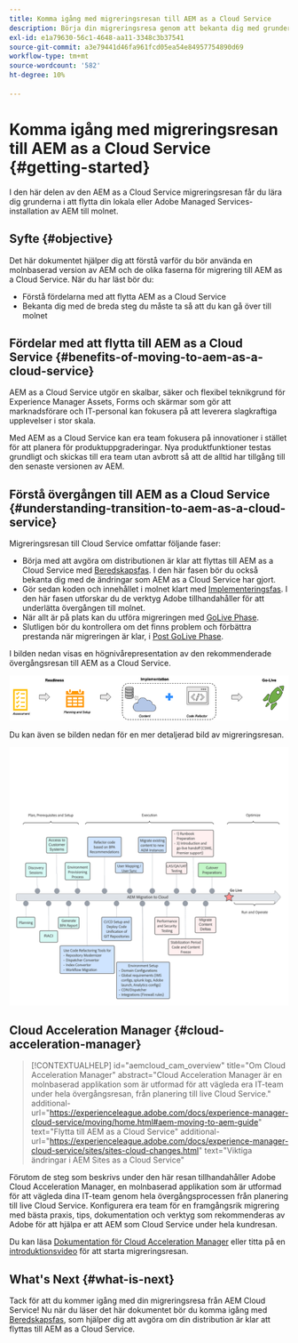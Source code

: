 ```yaml
---
title: Komma igång med migreringsresan till AEM as a Cloud Service
description: Börja din migreringsresa genom att bekanta dig med grunderna i att gå över till AEM as a Cloud Service
exl-id: e1a79630-56c1-4648-aa11-3348c3b37541
source-git-commit: a3e79441d46fa961fcd05ea54e84957754890d69
workflow-type: tm+mt
source-wordcount: '582'
ht-degree: 10%

---
```


# Komma igång med migreringsresan till AEM as a Cloud Service {#getting-started}

I den här delen av den AEM as a Cloud Service migreringsresan får du lära dig grunderna i att flytta din lokala eller Adobe Managed Services-installation av AEM till molnet.

## Syfte {#objective}

Det här dokumentet hjälper dig att förstå varför du bör använda en molnbaserad version av AEM och de olika faserna för migrering till AEM as a Cloud Service. När du har läst bör du:

* Förstå fördelarna med att flytta AEM as a Cloud Service
* Bekanta dig med de breda steg du måste ta så att du kan gå över till molnet

## Fördelar med att flytta till AEM as a Cloud Service {#benefits-of-moving-to-aem-as-a-cloud-service}

AEM as a Cloud Service utgör en skalbar, säker och flexibel teknikgrund för Experience Manager Assets, Forms och skärmar som gör att marknadsförare och IT-personal kan fokusera på att leverera slagkraftiga upplevelser i stor skala.

Med AEM as a Cloud Service kan era team fokusera på innovationer i stället för att planera för produktuppgraderingar. Nya produktfunktioner testas grundligt och skickas till era team utan avbrott så att de alltid har tillgång till den senaste versionen av AEM.

## Förstå övergången till AEM as a Cloud Service {#understanding-transition-to-aem-as-a-cloud-service}

Migreringsresan till Cloud Service omfattar följande faser:

* Börja med att avgöra om distributionen är klar att flyttas till AEM as a Cloud Service med [Beredskapsfas](/help/journey-migration/readiness.md). I den här fasen bör du också bekanta dig med de ändringar som AEM as a Cloud Service har gjort.
* Gör sedan koden och innehållet i molnet klart med [Implementeringsfas](/help/journey-migration/implementation.md). I den här fasen utforskar du de verktyg Adobe tillhandahåller för att underlätta övergången till molnet.
* När allt är på plats kan du utföra migreringen med [GoLive Phase](/help/journey-migration/go-live.md).
* Slutligen bör du kontrollera om det finns problem och förbättra prestanda när migreringen är klar, i [Post GoLive Phase](/help/journey-migration/post-go-live.md).

I bilden nedan visas en högnivårepresentation av den rekommenderade övergångsresan till AEM as a Cloud Service.

![bild](/help/journey-migration/assets/move-aemcloud-process.png)

Du kan även se bilden nedan för en mer detaljerad bild av migreringsresan.

![bild](/help/journey-migration/assets/migration-process.png)

## Cloud Acceleration Manager {#cloud-acceleration-manager}

>[!CONTEXTUALHELP]
>id="aemcloud_cam_overview"
>title="Om Cloud Acceleration Manager"
>abstract="Cloud Acceleration Manager är en molnbaserad applikation som är utformad för att vägleda era IT-team under hela övergångsresan, från planering till live Cloud Service."
>additional-url="https://experienceleague.adobe.com/docs/experience-manager-cloud-service/moving/home.html#aem-moving-to-aem-guide" text="Flytta till AEM as a Cloud Service"
>additional-url="https://experienceleague.adobe.com/docs/experience-manager-cloud-service/sites/sites-cloud-changes.html" text="Viktiga ändringar i AEM Sites as a Cloud Service"

Förutom de steg som beskrivs under den här resan tillhandahåller Adobe Cloud Acceleration Manager, en molnbaserad applikation som är utformad för att vägleda dina IT-team genom hela övergångsprocessen från planering till live Cloud Service. Konfigurera era team för en framgångsrik migrering med bästa praxis, tips, dokumentation och verktyg som rekommenderas av Adobe för att hjälpa er att AEM som Cloud Service under hela kundresan.

Du kan läsa [Dokumentation för Cloud Acceleration Manager](/help/journey-migration/cloud-acceleration-manager/using-cam/getting-started-cam.md) eller titta på en [introduktionsvideo](https://experienceleague.adobe.com/?launch=ExperienceManager-A-1-2021.1.migration&amp;recommended=ExperienceManager-A-1-2021.1.migration&amp;lang=en#dashboard/learning) för att starta migreringsresan.

## What&#39;s Next {#what-is-next}

Tack för att du kommer igång med din migreringsresa från AEM Cloud Service! Nu när du läser det här dokumentet bör du komma igång med [Beredskapsfas](/help/journey-migration/readiness.md), som hjälper dig att avgöra om din distribution är klar att flyttas till AEM as a Cloud Service.
